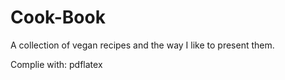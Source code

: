 # Cook-Book

A collection of vegan recipes and the way I like to present them.

Complie with: pdflatex

